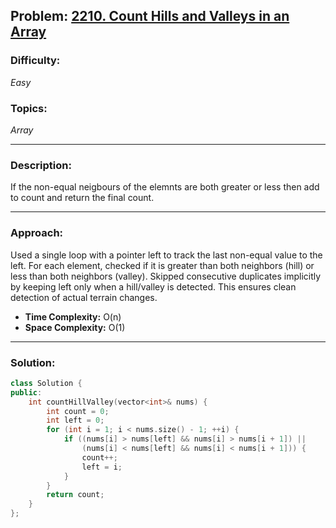 ## Problem: [2210. Count Hills and Valleys in an Array](https://leetcode.com/problems/count-hills-and-valleys-in-an-array/)

### Difficulty:
*Easy*

### Topics:
*Array*

---

### Description:
If the non-equal neigbours of the elemnts are both greater or less then add to count and return the final count.

---

### Approach:
Used a single loop with a pointer left to track the last non-equal value to the left. For each element, checked if it is greater than both neighbors (hill) or less than both neighbors (valley). Skipped consecutive duplicates implicitly by keeping left only when a hill/valley is detected.
This ensures clean detection of actual terrain changes.
- **Time Complexity:** O(n)
- **Space Complexity:** O(1)

---

### Solution:
```cpp
class Solution {
public:
    int countHillValley(vector<int>& nums) {
        int count = 0;
        int left = 0;
        for (int i = 1; i < nums.size() - 1; ++i) {
            if ((nums[i] > nums[left] && nums[i] > nums[i + 1]) ||
                (nums[i] < nums[left] && nums[i] < nums[i + 1])) {
                count++;
                left = i;
            }
        }
        return count;
    }
};

```
